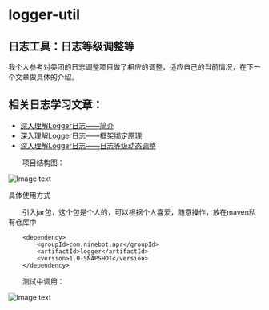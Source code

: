 # logger-util
## 日志工具：日志等级调整等
  我个人参考对美团的日志调整项目做了相应的调整，适应自己的当前情况，在下一个文章做具体的介绍。
## 相关日志学习文章：
* [深入理解Logger日志——简介](https://www.cnblogs.com/zhouguanglin/p/13803918.html)
* [深入理解Logger日志——框架绑定原理](https://www.cnblogs.com/zhouguanglin/p/13804013.html)
* [深入理解Logger日志——日志等级动态调整](https://www.cnblogs.com/zhouguanglin/p/13809806.html)


　　项目结构图：
  
   ![Image text](https://img2020.cnblogs.com/blog/1190778/202010/1190778-20201014171934548-893888604.png)
    
   具体使用方式
   
　　引入jar包，这个包是个人的，可以根据个人喜爱，随意操作，放在maven私有仓库中

        <dependency>
            <groupId>com.ninebot.apr</groupId>
            <artifactId>logger</artifactId>
            <version>1.0-SNAPSHOT</version>
        </dependency>
        
　　测试中调用：
  
  ![Image text](https://img2020.cnblogs.com/blog/1190778/202010/1190778-20201014173706426-2098082132.png)  
  
 


 
